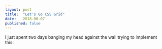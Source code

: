 ```yaml
---
layout: post
title:  "Let's Go CSS Grid"
date:   2018-06-07 
published: false
---
```


I just spent two days banging my head against the wall trying to implement this:

